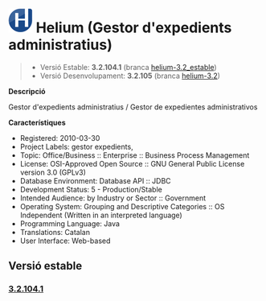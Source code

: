 # ![Logo](https://github.com/GovernIB/maven/raw/binaris/helium/projectinfo_Attachments/icon.jpg) Helium (Gestor d'expedients administratius)

> - Versió Estable: __3.2.104.1__ (branca [helium-3.2_estable](https://github.com/GovernIB/helium/tree/helium-3.2_estable))
> - Versió Desenvolupament: __3.2.105__ (branca [helium-3.2](https://github.com/GovernIB/helium/tree/helium-3.2))

**Descripció**

Gestor d'expedients administratius / Gestor de expedientes administrativos


**Característiques**

* Registered: 2010-03-30
* Project Labels: gestor expedients,
* Topic: Office/Business :: Enterprise :: Business Process Management
* License: OSI-Approved Open Source :: GNU General Public License version 3.0 (GPLv3)
* Database Environment: Database API :: JDBC
* Development Status: 5 - Production/Stable
* Intended Audience: by Industry or Sector :: Government
* Operating System: Grouping and Descriptive Categories :: OS Independent (Written in an interpreted language)
* Programming Language: Java
* Translations: Catalan
* User Interface: Web-based


## <a name="v_estable"></a> Versió estable
### [3.2.104.1](https://github.com/GovernIB/helium/releases/tag/Helium_3.2.104.1)
